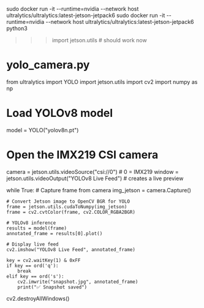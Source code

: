 sudo docker run -it --runtime=nvidia --network host ultralytics/ultralytics:latest-jetson-jetpack6
sudo docker run -it --runtime=nvidia --network host ultralytics/ultralytics:latest-jetson-jetpack6
python3
>>> import jetson.utils   # should work now


# yolo_camera.py
from ultralytics import YOLO
import jetson.utils
import cv2
import numpy as np

# Load YOLOv8 model
model = YOLO("yolov8n.pt")

# Open the IMX219 CSI camera
camera = jetson.utils.videoSource("csi://0")  # 0 = IMX219
window = jetson.utils.videoOutput("YOLOv8 Live Feed")  # creates a live preview

while True:
    # Capture frame from camera
    img_jetson = camera.Capture()

    # Convert Jetson image to OpenCV BGR for YOLO
    frame = jetson.utils.cudaToNumpy(img_jetson)
    frame = cv2.cvtColor(frame, cv2.COLOR_RGBA2BGR)

    # YOLOv8 inference
    results = model(frame)
    annotated_frame = results[0].plot()

    # Display live feed
    cv2.imshow("YOLOv8 Live Feed", annotated_frame)

    key = cv2.waitKey(1) & 0xFF
    if key == ord('q'):
        break
    elif key == ord('s'):
        cv2.imwrite("snapshot.jpg", annotated_frame)
        print("✅ Snapshot saved")

cv2.destroyAllWindows()
